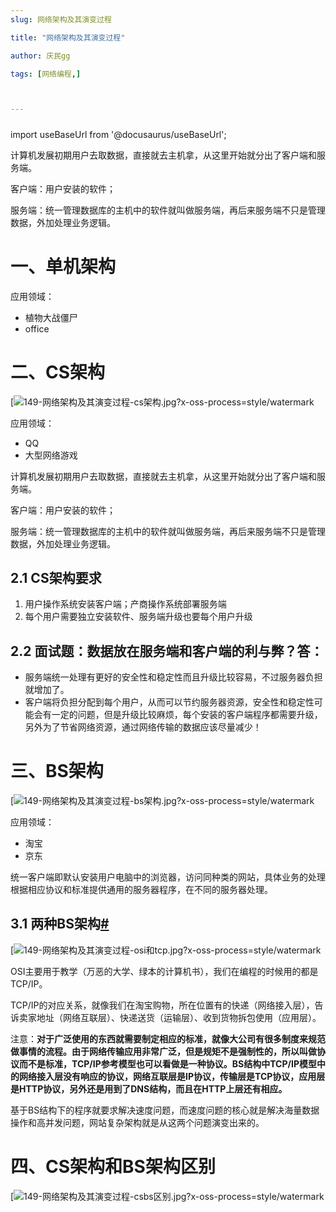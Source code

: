 ```yaml
---
slug: 网络架构及其演变过程

title: "网络架构及其演变过程" 

author: 庆民gg

tags: [网络编程,]



---
```


#####

import useBaseUrl from '@docusaurus/useBaseUrl';

计算机发展初期用户去取数据，直接就去主机拿，从这里开始就分出了客户端和服务端。

客户端：用户安装的软件；

服务端：统一管理数据库的主机中的软件就叫做服务端，再后来服务端不只是管理数据，外加处理业务逻辑。

<!-- truncate -->

# 一、单机架构

应用领域：

- 植物大战僵尸
- office

# 二、CS架构

[![149-网络架构及其演变过程-cs架构.jpg?x-oss-process=style/watermark](https://tva1.sinaimg.cn/large/007S8ZIlly1gjrmuh8zuyg30i20bft8v.gif)

应用领域：

- QQ
- 大型网络游戏

计算机发展初期用户去取数据，直接就去主机拿，从这里开始就分出了客户端和服务端。

客户端：用户安装的软件；

服务端：统一管理数据库的主机中的软件就叫做服务端，再后来服务端不只是管理数据，外加处理业务逻辑。

## 2.1 CS架构要求

1. 用户操作系统安装客户端；产商操作系统部署服务端
2. 每个用户需要独立安装软件、服务端升级也要每个用户升级

## 2.2 面试题：数据放在服务端和客户端的利与弊？答：

- 服务端统一处理有更好的安全性和稳定性而且升级比较容易，不过服务器负担就增加了。
- 客户端将负担分配到每个用户，从而可以节约服务器资源，安全性和稳定性可能会有一定的问题，但是升级比较麻烦，每个安装的客户端程序都需要升级，另外为了节省网络资源，通过网络传输的数据应该尽量减少！

# 三、BS架构

[![149-网络架构及其演变过程-bs架构.jpg?x-oss-process=style/watermark](https://tva1.sinaimg.cn/large/007S8ZIlly1gjrmu37lukj30iu0bcq3i.jpg)

应用领域：

- 淘宝
- 京东

统一客户端即默认安装用户电脑中的浏览器，访问同种类的网站，具体业务的处理根据相应协议和标准提供通用的服务器程序，在不同的服务器处理。

## 3.1 两种BS架构[#](https://www.cnblogs.com/nickchen121/p/11004951.html#3155618247)

[![149-网络架构及其演变过程-osi和tcp.jpg?x-oss-process=style/watermark](https://tva1.sinaimg.cn/large/007S8ZIlly1gjrmtrs29sg30az06mdfq.gif)

OSI主要用于教学（万恶的大学、绿本的计算机书），我们在编程的时候用的都是TCP/IP。

TCP/IP的对应关系，就像我们在淘宝购物，所在位置有的快递（网络接入层），告诉卖家地址（网络互联层）、快递送货（运输层）、收到货物拆包使用（应用层）。

注意：**对于广泛使用的东西就需要制定相应的标准，就像大公司有很多制度来规范做事情的流程。由于网络传输应用非常广泛，但是规矩不是强制性的，所以叫做协议而不是标准，TCP/IP参考模型也可以看做是一种协议。BS结构中TCP/IP模型中的网络接入层没有响应的协议，网络互联层是IP协议，传输层是TCP协议，应用层是HTTP协议，另外还是用到了DNS结构，而且在HTTP上层还有相应。**

基于BS结构下的程序就要求解决速度问题，而速度问题的核心就是解决海量数据操作和高并发问题，网站复杂架构就是从这两个问题演变出来的。

# 四、CS架构和BS架构区别

[![149-网络架构及其演变过程-csbs区别.jpg?x-oss-process=style/watermark](https://tva1.sinaimg.cn/large/007S8ZIlly1gjrmtfxqs4j30dw0afmxt.jpg)